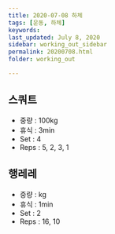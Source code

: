 ```yaml
---
title: 2020-07-08 하체
tags: [운동, 하체]
keywords: 
last_updated: July 8, 2020
sidebar: working_out_sidebar
permalink: 20200708.html
folder: working_out

---
```


## 스쿼트

- 중량 : 100kg
- 휴식 : 3min
- Set : 4
- Reps : 5, 2, 3, 1

## 행레레

- 중량 : kg
- 휴식 : 1min
- Set : 2
- Reps : 16, 10